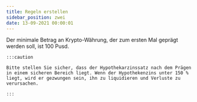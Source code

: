 ```yaml
---
title: Regeln erstellen
sidebar_position: zwei
date: 13-09-2021 00:00:01
---
```


Der minimale Betrag an Krypto-Währung, der zum ersten Mal geprägt werden soll, ist 100 Pusd.

````mdx-code-block
:::caution

Bitte stellen Sie sicher, dass der Hypothekarzinssatz nach dem Prägen in einem sicheren Bereich liegt. Wenn der Hypothekenzins unter 150 % liegt, wird er gezwungen sein, ihn zu liquidieren und Verluste zu verursachen.

:::
````